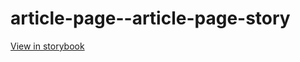 # article-page--article-page-story

[View in storybook](https://raw.githack.com/Independent-Digital-News-and-Media-Ltd/indy100-pwamp-sb/PR-345-sb/index.html?path=/story/article-page--article-page-story)